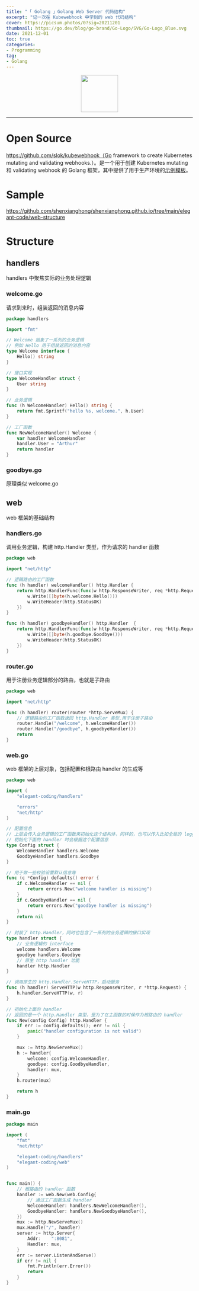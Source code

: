 ```yaml
---
title: "「 Golang 」Golang Web Server 代码结构"
excerpt: "记一次在 Kubewebhook 中学到的 web 代码结构"
cover: https://picsum.photos/0?sig=20211201
thumbnail: https://go.dev/blog/go-brand/Go-Logo/SVG/Go-Logo_Blue.svg
date: 2021-12-01
toc: true
categories:
- Programming
tag:
- Golang
---
```


<div align=center><img width="100" style="border: 0px" src="https://go.dev/images/go-logo-blue.svg"></div>

------

# Open Source

https://github.com/slok/kubewebhook（Go framework to create Kubernetes mutating and validating webhooks.）。是一个用于创建 Kubernetes mutating 和 validating webhook 的 Golang 框架，其中提供了用于生产环境的[示例模板](https://github.com/slok/k8s-webhook-example)。

# Sample

https://github.com/shenxianghong/shenxianghong.github.io/tree/main/elegant-code/web-structure

# Structure

## handlers

handlers 中聚焦实际的业务处理逻辑

### welcome.go

请求到来时，组装返回的消息内容

```go
package handlers

import "fmt"

// Welcome 抽象了一系列的业务逻辑
// 例如 Hello 用于组装返回的消息内容
type Welcome interface {
	Hello() string
}

// 接口实现
type WelcomeHandler struct {
	User string
}

// 业务逻辑
func (h WelcomeHandler) Hello() string {
	return fmt.Sprintf("hello %s, welcome.", h.User)
}

// 工厂函数
func NewWelcomeHandler() Welcome {
	var handler WelcomeHandler
	handler.User = "Arthur"
	return handler
}
```

### goodbye.go

原理类似 welcome.go

## web

web 框架的基础结构

### handlers.go

调用业务逻辑，构建 http.Handler 类型，作为请求的 handler 函数

```go
package web

import "net/http"

// 逻辑路由的工厂函数
func (h handler) welcomeHandler() http.Handler {
	return http.HandlerFunc(func(w http.ResponseWriter, req *http.Request) {
		w.Write([]byte(h.welcome.Hello()))
		w.WriteHeader(http.StatusOK)
	})
}

func (h handler) goodbyeHandler() http.Handler  {
	return http.HandlerFunc(func(w http.ResponseWriter, req *http.Request) {
		w.Write([]byte(h.goodbye.Goodbye()))
		w.WriteHeader(http.StatusOK)
	})
}
```

### router.go

用于注册业务逻辑部分的路由，也就是子路由

```go
package web

import "net/http"

func (h handler) router(router *http.ServeMux) {
    // 逻辑路由的工厂函数返回 http.Handler 类型,用于注册子路由
	router.Handle("/welcome", h.welcomeHandler())
	router.Handle("/goodbye", h.goodbyeHandler())
	return
}
```

### web.go

web 框架的上层对象，包括配置和根路由 handler 的生成等

```go
package web

import (
	"elegant-coding/handlers"

	"errors"
	"net/http"
)

// 配置信息
// 上层会传入业务逻辑的工厂函数来初始化这个结构体，同样的，也可以传入比如全局的 logger 等信息
// 初始化下面的 handler 时会根据这个配置信息
type Config struct {
	WelcomeHandler handlers.Welcome
	GoodbyeHandler handlers.Goodbye
}

// 用于做一些校验设置默认信息等
func (c *Config) defaults() error {
	if c.WelcomeHandler == nil {
		return errors.New("welcome handler is missing")
	}
	if c.GoodbyeHandler == nil {
		return errors.New("goodbye handler is missing")
	}
	return nil
}

// 封装了 http.Handler，同时也包含了一系列的业务逻辑的接口实现
type handler struct {
    // 业务逻辑的 interface
	welcome handlers.Welcome
	goodbye handlers.Goodbye
	// 原生 http handler 功能
	handler http.Handler
}

// 调用原生的 http.Handler.ServeHTTP，启动服务
func (h handler) ServeHTTP(w http.ResponseWriter, r *http.Request) {
	h.handler.ServeHTTP(w, r)
}

// 初始化上面的 handler
// 返回的是一个 http.Handler 类型，是为了在主函数的时候作为根路由的 handler
func New(config Config) http.Handler {
	if err := config.defaults(); err != nil {
		panic("handler configuration is not valid")
	}

	mux := http.NewServeMux()
	h := handler{
		welcome: config.WelcomeHandler,
		goodbye: config.GoodbyeHandler,
		handler: mux,
	}
	h.router(mux)

	return h
}
```

### main.go

```go
package main

import (
	"fmt"
	"net/http"

	"elegant-coding/handlers"
	"elegant-coding/web"
)


func main() {
    // 根路由的 handler 函数
	handler := web.New(web.Config{
        // 通过工厂函数生成 handler
		WelcomeHandler: handlers.NewWelcomeHandler(),
		GoodbyeHandler: handlers.NewGoodbyeHandler(),
	})
	mux := http.NewServeMux()
	mux.Handle("/", handler)
	server := http.Server{
		Addr:    ":8081",
		Handler: mux,
	}
	err := server.ListenAndServe()
	if err != nil {
		fmt.Println(err.Error())
		return
	}
}
```

